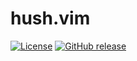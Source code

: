 # hush.vim

[![License](https://img.shields.io/github/license/altescy/hush.vim)](https://github.com/altescy/hush.vim/blob/master/LICENSE)
[![GitHub release](https://img.shields.io/github/v/release/altescy/hush.vim)](https://github.com/altescy/hush.vim/)
